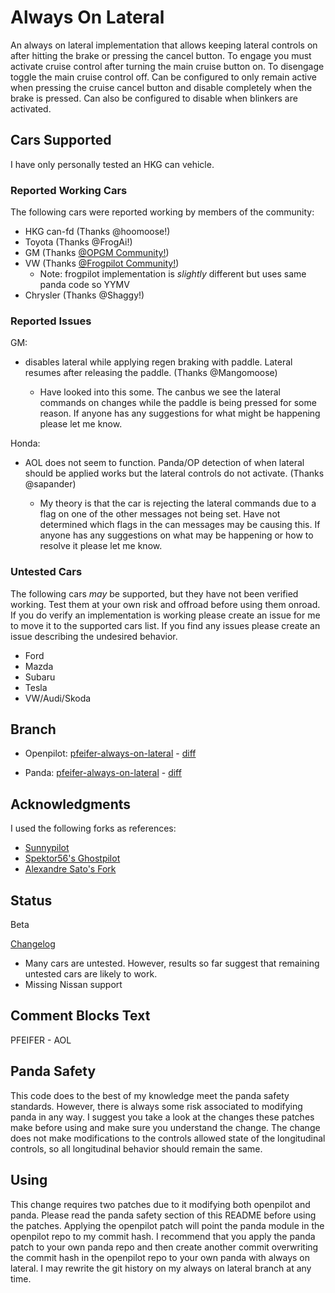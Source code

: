 # Always On Lateral
An always on lateral implementation that allows keeping lateral controls on
after hitting the brake or pressing the cancel button. To engage you must
activate cruise control after turning the main cruise button on. To disengage
toggle the main cruise control off. Can be configured to only remain active when
pressing the cruise cancel button and disable completely when the brake is
pressed. Can also be configured to disable when blinkers are activated.

## Cars Supported
I have only personally tested an HKG can vehicle.

### Reported Working Cars
The following cars were reported working by members of the community:
* HKG can-fd (Thanks @hoomoose!)
* Toyota (Thanks @FrogAi!)
* GM (Thanks [@OPGM Community!](https://discord.gg/G2xp9AH94U))
* VW (Thanks [@Frogpilot Community!](https://l.linklyhq.com/l/1t3Il))
    - Note: frogpilot implementation is _slightly_ different but uses same panda
    code so YYMV
* Chrysler (Thanks @Shaggy!)

### Reported Issues
GM:
* disables lateral while applying regen braking with paddle. Lateral resumes
after releasing the paddle. (Thanks @Mangomoose)

    - Have looked into this some. The canbus we see the lateral commands on
    changes while the paddle is being pressed for some reason. If anyone has any
    suggestions for what might be happening please let me know.

Honda:
* AOL does not seem to function. Panda/OP detection of when lateral should be
applied works but the lateral controls do not activate. (Thanks @sapander)

    - My theory is that the car is rejecting the lateral commands due to a flag
    on one of the other messages not being set. Have not determined which flags
    in the can messages may be causing this. If anyone has any suggestions on
    what may be happening or how to resolve it please let me know. 

### Untested Cars
The following cars _may_ be supported, but they have not been verified working.
Test them at your own risk and offroad before using them onroad. If you do
verify an implementation is working please create an issue for me to move it to
the supported cars list. If you find any issues please create an issue
describing the undesired behavior.

* Ford
* Mazda
* Subaru
* Tesla
* VW/Audi/Skoda

## Branch
* Openpilot: [pfeifer-always-on-lateral](https://github.com/pfeiferj/openpilot/tree/pfeifer-always-on-lateral)
\-
[diff](https://github.com/commaai/openpilot/compare/master...pfeiferj:openpilot:pfeifer-always-on-lateral)

* Panda: [pfeifer-always-on-lateral](https://github.com/pfeiferj/panda/tree/pfeifer-always-on-lateral)
\-
[diff](https://github.com/commaai/panda/compare/master...pfeiferj:panda:pfeifer-always-on-lateral)

## Acknowledgments
I used the following forks as references:
* [Sunnypilot](https://github.com/sunnyhaibin/sunnypilot)
* [Spektor56's Ghostpilot](https://github.com/spektor56/ghostpilot)
* [Alexandre Sato's Fork](https://github.com/AlexandreSato/openpilot/tree/personal3)

## Status
Beta

[Changelog](./CHANGELOG.md)

* Many cars are untested. However, results so far suggest that remaining untested cars are likely to work.
* Missing Nissan support

## Comment Blocks Text
PFEIFER - AOL

## Panda Safety
This code does to the best of my knowledge meet the panda safety standards.
However, there is always some risk associated to modifying panda in any way. I
suggest you take a look at the changes these patches make before using and
make sure you understand the change. The change does not make modifications
to the controls allowed state of the longitudinal controls, so all longitudinal
behavior should remain the same.

## Using
This change requires two patches due to it modifying both openpilot and panda.
Please read the panda safety section of this README before using the patches.
Applying the openpilot patch will point the panda module in the openpilot repo
to my commit hash. I recommend that you apply the panda patch to your own panda
repo and then create another commit overwriting the commit hash in the openpilot
repo to your own panda with always on lateral. I may rewrite the git history on
my always on lateral branch at any time.
